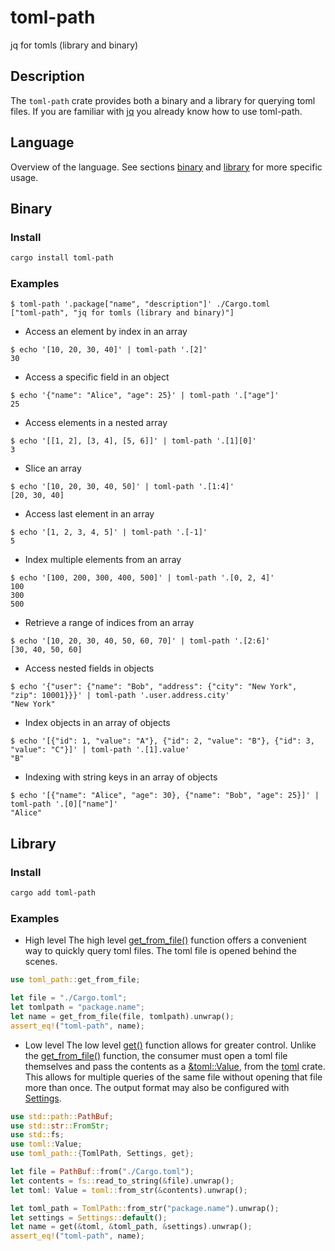 <div class="oranda-hide">

# toml-path

</div>

jq for tomls (library and binary)

## Description

The `toml-path` crate provides both a binary and a library for querying toml files. If you are familiar with [jq](https://github.com/jqlang/jq) you already know how to use toml-path.

## Language

Overview of the language. See sections [binary](#Binary) and [library](#Library) for more specific usage.

## Binary

### Install

```bash
cargo install toml-path
```

### Examples

```console
$ toml-path '.package["name", "description"]' ./Cargo.toml
["toml-path", "jq for tomls (library and binary)"]

```

- Access an element by index in an array

```console
$ echo '[10, 20, 30, 40]' | toml-path '.[2]'
30

```

- Access a specific field in an object

```console
$ echo '{"name": "Alice", "age": 25}' | toml-path '.["age"]'
25

```

- Access elements in a nested array

```console
$ echo '[[1, 2], [3, 4], [5, 6]]' | toml-path '.[1][0]'
3

```

- Slice an array

```console
$ echo '[10, 20, 30, 40, 50]' | toml-path '.[1:4]'
[20, 30, 40]

```

- Access last element in an array

```console
$ echo '[1, 2, 3, 4, 5]' | toml-path '.[-1]'
5

```

- Index multiple elements from an array

```console
$ echo '[100, 200, 300, 400, 500]' | toml-path '.[0, 2, 4]'
100
300
500

```

- Retrieve a range of indices from an array

```console
$ echo '[10, 20, 30, 40, 50, 60, 70]' | toml-path '.[2:6]'
[30, 40, 50, 60]

```

- Access nested fields in objects

```console
$ echo '{"user": {"name": "Bob", "address": {"city": "New York", "zip": 10001}}}' | toml-path '.user.address.city'
"New York"

```

- Index objects in an array of objects

```console
$ echo '[{"id": 1, "value": "A"}, {"id": 2, "value": "B"}, {"id": 3, "value": "C"}]' | toml-path '.[1].value'
"B"

```

- Indexing with string keys in an array of objects

```console
$ echo '[{"name": "Alice", "age": 30}, {"name": "Bob", "age": 25}]' | toml-path '.[0]["name"]'
"Alice"

```

## Library

### Install

```bash
cargo add toml-path
```

### Examples

- High level
  The high level [get_from_file()](https://docs.rs/toml-path/latest/toml_path/fn.get_from_file.html) function offers a convenient way to quickly query toml files. The toml file is opened behind the scenes.

```rust
use toml_path::get_from_file;

let file = "./Cargo.toml";
let tomlpath = "package.name";
let name = get_from_file(file, tomlpath).unwrap();
assert_eq!("toml-path", name);
```

- Low level
  The low level [get()](https://docs.rs/toml-path/latest/toml_path/fn.get.html) function allows for greater control.
  Unlike the [get_from_file()](https://docs.rs/toml-path/latest/toml_path/fn.get_from_file.html) function, the consumer must open a toml file themselves and pass the contents as a [&toml::Value](https://docs.rs/toml/latest/toml/enum.Value.html), from the [toml](https://docs.rs/toml/latest/toml) crate.
  This allows for multiple queries of the same file without opening that file more than once.
  The output format may also be configured with [Settings](https://docs.rs/toml-path/latest/toml_path/struct.Settings.html).

```rust
use std::path::PathBuf;
use std::str::FromStr;
use std::fs;
use toml::Value;
use toml_path::{TomlPath, Settings, get};

let file = PathBuf::from("./Cargo.toml");
let contents = fs::read_to_string(&file).unwrap();
let toml: Value = toml::from_str(&contents).unwrap();

let toml_path = TomlPath::from_str("package.name").unwrap();
let settings = Settings::default();
let name = get(&toml, &toml_path, &settings).unwrap();
assert_eq!("toml-path", name);
```
